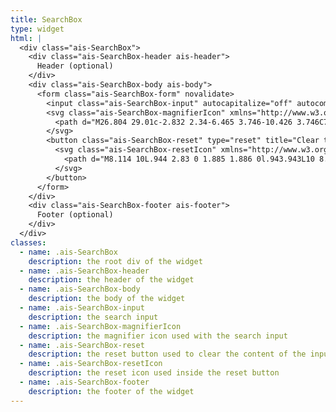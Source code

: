 ```yaml
---
title: SearchBox
type: widget
html: |
  <div class="ais-SearchBox">
    <div class="ais-SearchBox-header ais-header">
      Header (optional)
    </div>
    <div class="ais-SearchBox-body ais-body">
      <form class="ais-SearchBox-form" novalidate>
        <input class="ais-SearchBox-input" autocapitalize="off" autocomplete="off" autocorrect="off" placeholder="Search for products" role="textbox" spellcheck="false" type="text" value="">
        <svg class="ais-SearchBox-magnifierIcon" xmlns="http://www.w3.org/2000/svg" id="sbx-icon-search-13" viewBox="0 0 40 40" width="40" height="40">
          <path d="M26.804 29.01c-2.832 2.34-6.465 3.746-10.426 3.746C7.333 32.756 0 25.424 0 16.378 0 7.333 7.333 0 16.378 0c9.046 0 16.378 7.333 16.378 16.378 0 3.96-1.406 7.594-3.746 10.426l10.534 10.534c.607.607.61 1.59-.004 2.202-.61.61-1.597.61-2.202.004L26.804 29.01zm-10.426.627c7.323 0 13.26-5.936 13.26-13.26 0-7.32-5.937-13.257-13.26-13.257C9.056 3.12 3.12 9.056 3.12 16.378c0 7.323 5.936 13.26 13.258 13.26z"></path>
        </svg>
        <button class="ais-SearchBox-reset" type="reset" title="Clear the search query." style="display: none;">
          <svg class="ais-SearchBox-resetIcon" xmlns="http://www.w3.org/2000/svg" viewBox="0 0 20 20" width="20" height="20">
            <path d="M8.114 10L.944 2.83 0 1.885 1.886 0l.943.943L10 8.113l7.17-7.17.944-.943L20 1.886l-.943.943-7.17 7.17 7.17 7.17.943.944L18.114 20l-.943-.943-7.17-7.17-7.17 7.17-.944.943L0 18.114l.943-.943L8.113 10z"></path>
          </svg>
        </button>
      </form>
    </div>
    <div class="ais-SearchBox-footer ais-footer">
      Footer (optional)
    </div>
  </div>
classes:
  - name: .ais-SearchBox
    description: the root div of the widget
  - name: .ais-SearchBox-header
    description: the header of the widget
  - name: .ais-SearchBox-body
    description: the body of the widget
  - name: .ais-SearchBox-input
    description: the search input
  - name: .ais-SearchBox-magnifierIcon
    description: the magnifier icon used with the search input
  - name: .ais-SearchBox-reset
    description: the reset button used to clear the content of the input
  - name: .ais-SearchBox-resetIcon
    description: the reset icon used inside the reset button
  - name: .ais-SearchBox-footer
    description: the footer of the widget
---
```

